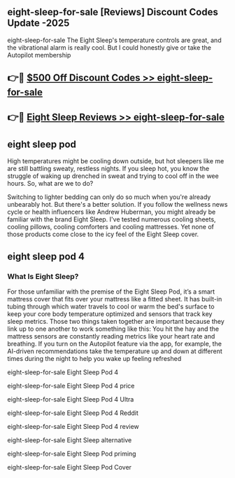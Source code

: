 ## eight-sleep-for-sale [Reviews​] Discount Codes Update -2025

eight-sleep-for-sale The Eight Sleep's temperature controls are great, and the vibrational alarm is really cool. But I could honestly give or take the Autopilot membership

## 👉🔴 [$500 Off Discount Codes >> eight-sleep-for-sale](http://download.freeplayer.one?title=eight-sleep-for-sale&ref=18-ES)

## 👉🔴 [Eight Sleep Reviews >> eight-sleep-for-sale](http://download.freeplayer.one?title=eight-sleep-for-sale&ref=18-ES)

## eight sleep pod

High temperatures might be cooling down outside, but hot sleepers like me are still battling sweaty, restless nights. If you sleep hot, you know the struggle of waking up drenched in sweat and trying to cool off in the wee hours. So, what are we to do?

Switching to lighter bedding can only do so much when you're already unbearably hot. But there's a better solution. If you follow the wellness news cycle or health influencers like Andrew Huberman, you might already be familiar with the brand Eight Sleep. I've tested numerous cooling sheets, cooling pillows, cooling comforters and cooling mattresses. Yet none of those products come close to the icy feel of the Eight Sleep cover.

## eight sleep pod 4

### What Is Eight Sleep?

For those unfamiliar with the premise of the Eight Sleep Pod, it’s a smart mattress cover that fits over your mattress like a fitted sheet. It has built-in tubing through which water travels to cool or warm the bed's surface to keep your core body temperature optimized and sensors that track key sleep metrics. Those two things taken together are important because they link up to one another to work something like this: You hit the hay and the mattress sensors are constantly reading metrics like your heart rate and breathing. If you turn on the Autopilot feature via the app, for example, the AI-driven recommendations take the temperature up and down at different times during the night to help you wake up feeling refreshed

eight-sleep-for-sale Eight Sleep Pod 4

eight-sleep-for-sale Eight Sleep Pod 4 price

eight-sleep-for-sale Eight Sleep Pod 4 Ultra

eight-sleep-for-sale Eight Sleep Pod 4 Reddit

eight-sleep-for-sale Eight Sleep Pod 4 review

eight-sleep-for-sale Eight Sleep alternative

eight-sleep-for-sale Eight Sleep Pod priming

eight-sleep-for-sale Eight Sleep Pod Cover